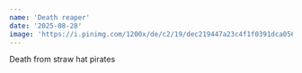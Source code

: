 ```yaml
---
name: 'Death reaper'
date: '2025-08-28'
image: 'https://i.pinimg.com/1200x/de/c2/19/dec219447a23c4f1f0391dca0563def9.jpg'
---
```


Death from straw hat pirates